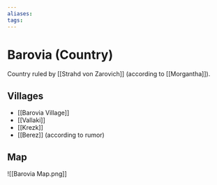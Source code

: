 ```yaml
---
aliases: 
tags: 
---
```


# Barovia (Country)

Country ruled by [[Strahd von Zarovich]] (according to [[Morgantha]]).

## Villages

- [[Barovia Village]]
- [[Vallaki]]
- [[Krezk]]
- [[Berez]] (according to rumor)

## Map 

![[Barovia Map.png]]